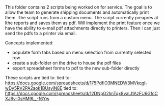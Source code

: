 This folder contains 2 scripts being worked on for service.  The goal is to allow the team to generate shipping documents and automatically print them.  The script runs from a custom menu.
The script currently preapres al lthe reports and saves them as pdf.  Will implement the print feature once we have the ability to e-mail pdf attachments directly to printers.  Then I can just send the pdfs to a printer via email.

Concepts implemented:
- populate form tabs based on menu selection from currently selected row
- create a sub-folder on the drive to house the pdf files
- export spreadsheet forms to pdf to the new sub-folder directly

These scripts are tied to:
tied to: https://docs.google.com/spreadsheets/d/175PdflO3MNEDW3MVkqgl-wDy5RV2PA2aok1BUsyiN8E
tied to: https://docs.google.com/spreadsheets/d/12DNpG2ImTqx8vaIJ1AzFU6GfcCXJ6v-0sHM9L_-16Yw
